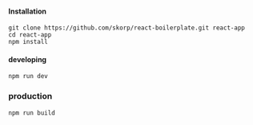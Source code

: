 #### Installation
    git clone https://github.com/skorp/react-boilerplate.git react-app
    cd react-app
    npm install

#### developing
    npm run dev
    
    
### production
    npm run build
